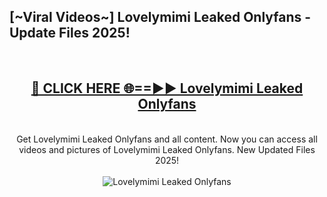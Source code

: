 <h2>[~Viral Videos~] Lovelymimi Leaked Onlyfans - Update Files 2025!</h2>
<br>
<div align="center">
<h2><a href="https://betterlinks.top/A2PfLJ" rel="nofollow">🔴 CLICK HERE 🌐==►► Lovelymimi Leaked Onlyfans</a></h2>
<br>
Get Lovelymimi Leaked Onlyfans and all content. Now you can access all videos and pictures of Lovelymimi Leaked Onlyfans. New Updated Files 2025!
<br>
<br>
<a href="https://betterlinks.top/A2PfLJ" rel="nofollow" data-target="animated-image.originalLink"><img src="https://i.ibb.co.com/WyWwxjT/player-gif2.gif" alt="Lovelymimi Leaked Onlyfans" style="max-width: 100%; display: inline-block;" data-target="animated-image.originalImage"></a>
</div>
<br>
